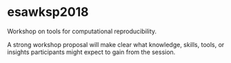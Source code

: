 # esawksp2018
Workshop on tools for computational reproducibility.

A strong workshop proposal will make clear what knowledge, skills, tools, or insights participants might expect to gain from the session. 
